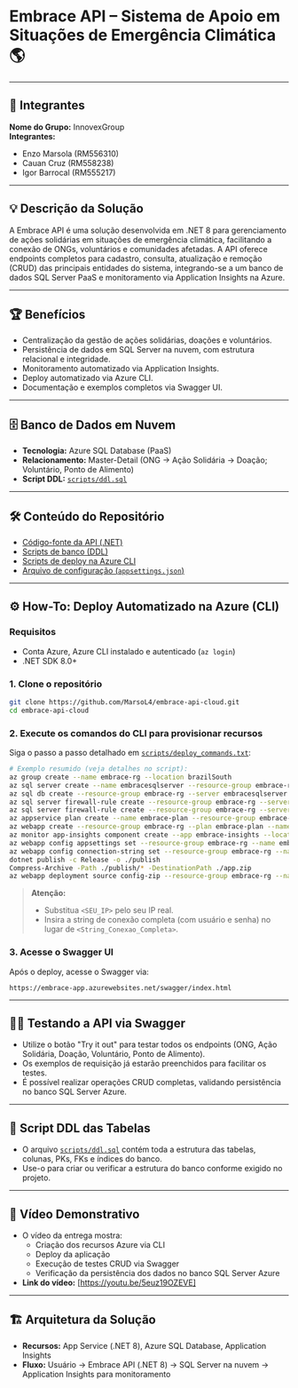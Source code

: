 # Embrace API – Sistema de Apoio em Situações de Emergência Climática 🌎

---

## 👤 Integrantes

**Nome do Grupo:** InnovexGroup  
**Integrantes:**
- Enzo Marsola (RM556310)
- Cauan Cruz (RM558238)
- Igor Barrocal (RM555217)

---

## 💡 Descrição da Solução

A Embrace API é uma solução desenvolvida em .NET 8 para gerenciamento de ações solidárias em situações de emergência climática, facilitando a conexão de ONGs, voluntários e comunidades afetadas. A API oferece endpoints completos para cadastro, consulta, atualização e remoção (CRUD) das principais entidades do sistema, integrando-se a um banco de dados SQL Server PaaS e monitoramento via Application Insights na Azure.

---

## 🏆 Benefícios

- Centralização da gestão de ações solidárias, doações e voluntários.
- Persistência de dados em SQL Server na nuvem, com estrutura relacional e integridade.
- Monitoramento automatizado via Application Insights.
- Deploy automatizado via Azure CLI.
- Documentação e exemplos completos via Swagger UI.

---

## 🗄️ Banco de Dados em Nuvem

- **Tecnologia:** Azure SQL Database (PaaS)
- **Relacionamento:** Master-Detail (ONG → Ação Solidária → Doação; Voluntário, Ponto de Alimento)
- **Script DDL:** [`scripts/ddl.sql`](scripts/ddl.sql)

---

## 🛠️ Conteúdo do Repositório

- [Código-fonte da API (.NET)](Embrace.API)
- [Scripts de banco (DDL)](scripts/ddl.sql)
- [Scripts de deploy na Azure CLI](scripts/deploy_commands.txt)
- [Arquivo de configuração (`appsettings.json`)](Embrace.API/appsettings.json)

---

## ⚙️ How-To: Deploy Automatizado na Azure (CLI)

### **Requisitos**

- Conta Azure, Azure CLI instalado e autenticado (`az login`)
- .NET SDK 8.0+

### **1. Clone o repositório**

```bash
git clone https://github.com/MarsoL4/embrace-api-cloud.git
cd embrace-api-cloud
```

### **2. Execute os comandos do CLI para provisionar recursos**

Siga o passo a passo detalhado em [`scripts/deploy_commands.txt`](scripts/deploy_commands.txt):

```sh
# Exemplo resumido (veja detalhes no script):
az group create --name embrace-rg --location brazilSouth
az sql server create --name embracesqlserver --resource-group embrace-rg --location brazilSouth --admin-user embraceadmin --admin-password "Embrace#2025"
az sql db create --resource-group embrace-rg --server embracesqlserver --name embrace-db --service-objective S0
az sql server firewall-rule create --resource-group embrace-rg --server embracesqlserver --name AllowAzureServices --start-ip-address 0.0.0.0 --end-ip-address 0.0.0.0
az sql server firewall-rule create --resource-group embrace-rg --server embracesqlserver --name AllowLocal --start-ip-address <SEU_IP> --end-ip-address <SEU_IP>
az appservice plan create --name embrace-plan --resource-group embrace-rg --location brazilSouth --sku B1
az webapp create --resource-group embrace-rg --plan embrace-plan --name embrace-app --runtime "dotnet:8"
az monitor app-insights component create --app embrace-insights --location brazilSouth --resource-group embrace-rg --application-type web
az webapp config appsettings set --resource-group embrace-rg --name embrace-app --settings "APPINSIGHTS_INSTRUMENTATIONKEY=$(az monitor app-insights component show --app embrace-insights --resource-group embrace-rg --query 'instrumentationKey' -o tsv)"
az webapp config connection-string set --resource-group embrace-rg --name embrace-app --connection-string-type SQLAzure --settings SqlServer="<String_Conexao_Completa>"
dotnet publish -c Release -o ./publish
Compress-Archive -Path ./publish/* -DestinationPath ./app.zip
az webapp deployment source config-zip --resource-group embrace-rg --name embrace-app --src ./app.zip
```

> **Atenção:**  
> - Substitua `<SEU_IP>` pelo seu IP real.  
> - Insira a string de conexão completa (com usuário e senha) no lugar de `<String_Conexao_Completa>`.

### **3. Acesse o Swagger UI**

Após o deploy, acesse o Swagger via:
```
https://embrace-app.azurewebsites.net/swagger/index.html
```

---

## 🧑‍💻 Testando a API via Swagger

- Utilize o botão "Try it out" para testar todos os endpoints (ONG, Ação Solidária, Doação, Voluntário, Ponto de Alimento).
- Os exemplos de requisição já estarão preenchidos para facilitar os testes.
- É possível realizar operações CRUD completas, validando persistência no banco SQL Server Azure.

---

## 📄 Script DDL das Tabelas

- O arquivo [`scripts/ddl.sql`](scripts/ddl.sql) contém toda a estrutura das tabelas, colunas, PKs, FKs e índices do banco.
- Use-o para criar ou verificar a estrutura do banco conforme exigido no projeto.

---

## 🎥 Vídeo Demonstrativo

- O vídeo da entrega mostra:
  - Criação dos recursos Azure via CLI
  - Deploy da aplicação
  - Execução de testes CRUD via Swagger
  - Verificação da persistência dos dados no banco SQL Server Azure
- **Link do vídeo:** [https://youtu.be/5euz19OZEVE]

---

## 🏗️ Arquitetura da Solução

- **Recursos:** App Service (.NET 8), Azure SQL Database, Application Insights
- **Fluxo:** Usuário → Embrace API (.NET 8) → SQL Server na nuvem → Application Insights para monitoramento
